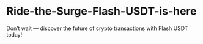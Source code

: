 # Ride-the-Surge-Flash-USDT-is-here
Don’t wait — discover the future of crypto transactions with Flash USDT today!
